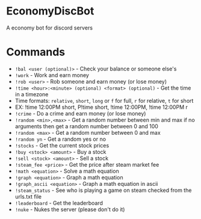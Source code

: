 # EconomyDiscBot

A economy bot for discord servers


# Commands

- ``!bal <user (optional)>`` - Check your balance or someone else's
- ``!work`` - Work and earn money
- ``!rob <user>`` - Rob someone and earn money (or lose money)
- ``!time <hour>:<minute> (optional) <format> (optional)`` - Get the time in a timezone
- Time formats: ``relative``, ``short``, ``long`` or ``f`` for full, ``r`` for relative, ``t`` for short
- EX: !time 12:00PM short, P!time short, !time 12:00PM, !time 12:00PM r
- ``!crime`` - Do a crime and earn money (or lose money)
- ``!random <min>,<max>`` - Get a random number between min and max if no arguments then get a random number between 0 and 100
- ``!random <max>`` - Get a random number between 0 and max
- ``!random yn`` - Get a random yes or no
- ``!stocks`` - Get the current stock prices
- ``!buy <stock> <amount>`` - Buy a stock
- ``!sell <stock> <amount>`` - Sell a stock
- ``!steam_fee <price>`` - Get the price after steam market fee
- ``!math <equation>`` - Solve a math equation
- ``!graph <equation>`` - Graph a math equation
- ``!graph_ascii <equation>`` - Graph a math equation in ascii
- ``!steam_status`` - See who is playing a game on steam checked from the urls.txt file
- ``!leaderboard`` - Get the leaderboard
- ``!nuke`` - Nukes the server (please don't do it)